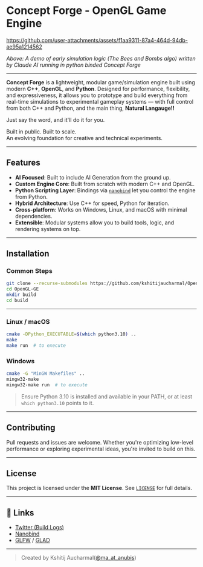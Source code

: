 # Concept Forge - OpenGL Game Engine

https://github.com/user-attachments/assets/f1aa9311-87a4-464d-94db-ae95a1214562


*Above: A demo of early simulation logic (The Bees and Bombs algo) written by Claude AI running in python binded Concept Forge*

---

**Concept Forge** is a lightweight, modular game/simulation engine built using modern **C++**, **OpenGL**, and **Python**.
Designed for performance, flexibility, and expressiveness, it allows you to prototype and
build everything from real-time simulations to experimental gameplay systems — with full control from both C++ and Python, and the
main thing, **Natural Langauge!!**

Just say the word, and it'll do it for you.

Built in public. Built to scale.  
An evolving foundation for creative and technical experiments.

---

## Features

- **AI Focused**: Built to include AI Generation from the ground up.
- **Custom Engine Core**: Built from scratch with modern C++ and OpenGL.
- **Python Scripting Layer**: Bindings via [`nanobind`](https://github.com/wjakob/nanobind) let you control the engine from Python.
- **Hybrid Architecture**: Use C++ for speed, Python for iteration.
- **Cross-platform**: Works on Windows, Linux, and macOS with minimal dependencies.
- **Extensible**: Modular systems allow you to build tools, logic, and rendering systems on top.

---

## Installation

### Common Steps

```bash
git clone --recurse-submodules https://github.com/kshitijaucharmal/OpenGL-GE
cd OpenGL-GE
mkdir build
cd build
````

---

### Linux / macOS
```bash
cmake -DPython_EXECUTABLE=$(which python3.10) ..
make
make run  # to execute
```

### Windows
```bash
cmake -G "MinGW Makefiles" ..
mingw32-make
mingw32-make run  # to execute
```

> Ensure Python 3.10 is installed and available in your PATH, or at least `which python3.10` points to it.

---

## Contributing

Pull requests and issues are welcome.
Whether you're optimizing low-level performance or exploring experimental ideas, you're invited to build on this.

---

## License

This project is licensed under the **MIT License**.
See [`LICENSE`](./LICENSE) for full details.

---

## 🔗 Links

* [Twitter (Build Logs)](https://twitter.com/ma_at_anubis)
* [Nanobind](https://github.com/wjakob/nanobind)
* [GLFW](https://www.glfw.org/) / [GLAD](https://glad.dav1d.de/)

---

> Created by Kshitij Aucharmal([@ma\_at\_anubis](https://x.com/ma_at_anubis))
